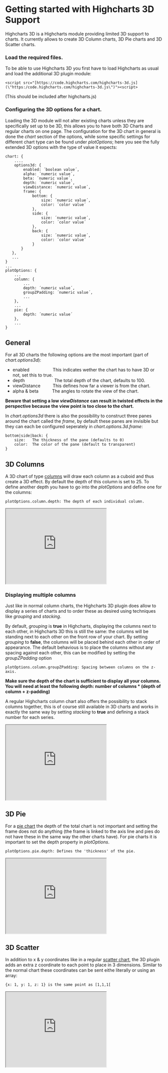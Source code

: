 Getting started with Highcharts 3D Support
===

Highcharts 3D is a Highcharts module providing limited 3D support to charts. It currently allows to create 3D Column charts, 3D Pie charts and 3D Scatter charts.

### Load the required files.

To be able to use Highcharts 3D you first have to load Highcharts as usual and load the additional 3D plugin module:

    
    <script src="[https://code.highcharts.com/highcharts-3d.js](\"https:/code.highcharts.com/highcharts-3d.js\")"><script>

(This should be included after highcharts.js)

### Configuring the 3D options for a chart.

Loading the 3D module will not alter existing charts unless they are specifically set up to be 3D, this allows you to have both 3D Charts and regular charts on one page. The configuration for the 3D chart in general is done the _chart_ section of the options, while some specific settings for different chart type can be found under _plotOptions_; here you see the fully extended 3D options with the type of value it expects:

    
    chart: {  
        ....  
        options3d: {  
            enabled: ´boolean value´,  
            alpha: ´numeric value´,  
            beta: ´numeric value´,  
            depth: ´numeric value´,  
            viewDistance: ´numeric value´,  
            frame: {  
                bottom: {  
                    size: ´numeric value´,  
                    color: ´color value´  
                },  
                side: {  
                    size: ´numeric value´,  
                    color: ´color value´  
                },  
                back: {  
                    size: ´numeric value´,  
                    color: ´color value´  
                }  
           }  
       },  
       ...  
    }  
    ...  
    plotOptions: {  
        ...  
        column: {  
            ...  
            depth: ´numeric value´,  
            groupZPadding: ´numeric value´,  
            ...  
        },  
        ...  
        pie: {  
            depth: ´numeric value´  
        },  
        ...  
    }

General
-------

For all 3D charts the following options are the most important (part of _chart.options3d_):

*   enabled                   This indicates wether the chart has to have 3D or not, set this to true.
*   depth                        The total depth of the chart, defaults to 100.
*   viewDistance          This defines how far a viewer is from the chart.
*   alpha & beta           The angles to rotate the view of the chart.

**Beware that setting a low _viewDistance_ can result in twisted effects in the perspective because the view point is too close to the chart.**

In _chart.options3d_ there is also the possibility to construct three panes around the chart called the _frame_, by default these panes are invisible but they can each be configured seperately in _chart.options.3d.frame_:

    
    bottom|side|back: {  
        size:   The thickness of the pane (defaults to 0)  
        color:  The color of the pane (default to transparent)  
    }

3D Columns
----------

A 3D chart of type [columns](docs/chart-and-series-types/column-chart) will draw each column as a cuboid and thus create a 3D effect. By default the depth of this column is set to 25. To define another depth you have to go into the _plotOptions_ and define one for the columns:

    
    plotOptions.column.depth: The depth of each individual column.

<iframe width="320" height="240" src="https://www.highcharts.com/samples/embed/highcharts/demo/3d-column-interactive"></iframe>

### Displaying multiple columns

Just like in normal column charts, the Highcharts 3D plugin does allow to display a series of charts and to order these as desired using techniques like _grouping_ and _stacking_.

By default, _grouping_ is **true** in Highcharts, displaying the columns next to each other, in Highcharts 3D this is still the same: the columns will be standing next to each other on the front row of your chart. By setting _grouping_ to **false**, the columns will be placed behind each other in order of appearance. The default behavious is to place the columns without any spacing against each other, this can be modified by setting the _groupZPadding_ option

    
    plotOptions.column.groupZPadding: Spacing between columns on the z-axis.

  
**Make sure the depth of the chart is sufficient to display all your columns. You will need at least the following depth: number of columns \* (depth of column + z-padding)**

A regular Highcharts column chart also offers the possibility to stack columns together, this is of course still available in 3D charts and works in exactly the same way by setting _stacking_ to **true** and defining a stack number for each series.

<iframe width="320" height="240" src="https://www.highcharts.com/samples/embed/highcharts/demo/3d-column-stacking-grouping"></iframe>

3D Pie
------

For a [pie chart](docs/chart-and-series-types/pie-chart) the depth of the total chart is not important and setting the frame does not do anything (the frame is linked to the axis line and pies do not have these in the same way the other charts have). For pie charts it is important to set the depth property in _plotOptions_.

    
    plotOptions.pie.depth: Defines the 'thickness' of the pie.

<iframe width="320" height="240" src="https://www.highcharts.com/samples/embed/highcharts/demo/3d-pie"></iframe>

3D Scatter
----------

In addition to x & y coordinates like in a regular [scatter chart](docs/chart-and-series-types/scatter-chart), the 3D plugin adds an extra z coordinate to each point to place in 3 dimensions. Similar to the normal chart these coordinates can be sent eithe literally or using an array:

    
    {x: 1, y: 1, z: 1} is the same point as [1,1,1[

<iframe width="320" height="240" src="https://www.highcharts.com/samples/embed/samples/highcharts/3d/scatter"></iframe>